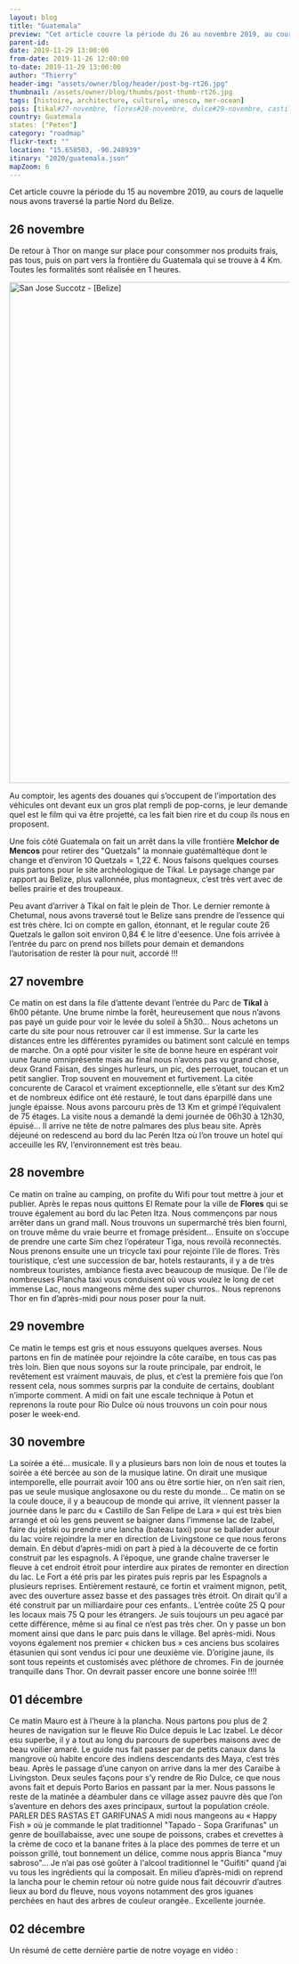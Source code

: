 ```yaml
---
layout: blog
title: "Guatemala"
preview: "Cet article couvre la période du 26 au novembre 2019, au cours de laquelle nous avons visité le Guatemala…"
parent-id:
date: 2019-11-29 13:00:00
from-date: 2019-11-26 12:00:00
to-date: 2019-11-29 13:00:00
author: "Thierry"
header-img: "assets/owner/blog/header/post-bg-rt26.jpg"
thumbnail: /assets/owner/blog/thumbs/post-thumb-rt26.jpg
tags: [histoire, architecture, culturel, unesco, mer-ocean]
pois: [tikal#27-novembre, flores#28-novembre, dulce#29-novembre, castillo#30-novembre, livingston#01-décembre, livingstone#03-décembre]
country: Guatemala
states: ["Peten"]
category: "roadmap"
flickr-text: ""
location: "15.658503, -90.248939"
itinary: "2020/guatemala.json"
mapZoom: 6
---
```


Cet article couvre la période du 15 au novembre 2019, au cours de laquelle nous avons traversé la partie Nord du Belize.

## 26 novembre

De retour à Thor on mange sur place pour consommer nos produits frais, pas tous, puis on part vers la frontière du Guatemala qui se trouve à 4 Km. Toutes les formalités sont réalisée en 1 heures.

<a data-flickr-embed="true" data-footer="true" href="https://www.flickr.com/photos/2ozr/49134286918/in/datetaken/" title="San Jose Succotz - [Belize]"><img src="https://live.staticflickr.com/65535/49134286918_02de0790f2_h.jpg" width="1600" height="900" alt="San Jose Succotz - [Belize]"></a><script async src="//embedr.flickr.com/assets/client-code.js" charset="utf-8"></script>

Au comptoir, les agents des douanes qui s’occupent de l’importation des véhicules ont devant eux un gros plat rempli de pop-corns, je leur demande quel est le film qui va être projetté, ca les fait bien rire et du coup ils nous en proposent.

Une fois côté Guatemala on fait un arrêt dans la ville frontière **Melchor de Mencos** pour retirer des "Quetzals" la monnaie guatémaltèque dont le change et d’environ 10 Quetzals = 1,22 €. Nous faisons quelques courses puis partons pour le site archéologique de Tikal. Le paysage change par rapport au Belize, plus vallonnée, plus montagneux, c’est très vert avec de belles prairie et des troupeaux.

Peu avant d’arriver à Tikal on fait le plein de Thor. Le dernier remonte à Chetumal, nous avons traversé tout le Belize sans prendre de l’essence qui est très chère. Ici on compte en gallon, étonnant, et le regular coute 26 Quetzals le gallon soit environ 0,84 € le litre d'eesence. Une fois arrivée à l’entrée du parc on prend nos billets pour demain et demandons l’autorisation de rester là pour nuit, accordé !!!

## 27 novembre

Ce matin on est dans la file d’attente devant l’entrée du Parc de **Tikal** à 6h00 pétante. Une brume nimbe la forêt, heureusement que nous n’avons pas payé un guide pour voir le levée du soleil à 5h30… Nous achetons un carte du site pour nous retrouver car il est immense. Sur la carte les distances entre les différentes pyramides ou batiment sont calculé en temps de marche. On a opté pour visiter le site de bonne heure en espérant voir uune faune omniprésente mais au final nous n’avons pas vu grand chose, deux Grand Faisan, des singes hurleurs, un pic, des perroquet, toucan et un petit sanglier. Trop souvent en mouvement et furtivement. La citée concurente de Caracol et vraiment exceptionnelle, elle s’étant sur des Km2 et de nombreux édifice ont été restauré, le tout dans éparpillé dans une jungle épaisse. Nous avons parcouru près de 13 Km et grimpé l’équivalent de 75 étages. La visite nous a demandé la demi journée de 06h30 à 12h30, épuisé… Il arrive ne tête de notre palmares des plus beau site. Après déjeuné on redescend au bord du lac Perén Itza où l’on trouve un hotel qui acceuille les RV, l’environnement est très beau.

## 28 novembre

Ce matin on traîne au camping, on profite du Wifi pour tout mettre à jour et publier. Après le repas nous quittons El Remate pour la ville de **Flores** qui se trouve également au bord du lac Peten Itza. Nous commençons par nous arrêter dans un grand mall. Nous trouvons un supermarché très bien fourni, on trouve même du vraie beurre et fromage président… Ensuite on s’occupe de prendre une carte Sim chez l’opérateur Tiga, nous revoilà reconnectés. Nous prenons ensuite une un tricycle taxi pour rejointe l’ile de flores. Très touristique, c’est une succession de bar, hotels restaurants, il y a de très nombreux touristes, ambiance fiesta avec beaucoup de musique. De l’ile de nombreuses Plancha taxi vous conduisent où vous voulez le long de cet immense Lac, nous mangeons même des super churros.. Nous reprenons Thor en fin d’après-midi pour nous poser pour la nuit.

## 29 novembre

Ce matin le temps est gris et nous essuyons quelques averses. Nous partons en fin de matinée pour rejoindre la côte caraïbe, en tous cas pas très loin. Bien que nous soyons sur la route principale, par endroit, le revêtement est vraiment mauvais, de plus, et c’est la première fois que l’on ressent cela, nous sommes surpris par la conduite de certains, doublant n’importe comment. A midi on fait une escale technique à Potun et reprenons la route pour Rio Dulce où nous trouvons un coin pour nous poser le week-end.

## 30 novembre

La soirée a été… musicale. Il y a plusieurs bars non loin de nous et toutes la soirée a été bercée au son de la musique latine. On dirait une musique intemporelle, elle pourrait avoir 100 ans ou être sortie hier, on n’en sait rien, pas ue seule musique anglosaxone ou du reste du monde…
Ce matin on se la coule douce, il y a beaucoup de monde qui arrive, ilt viennent passer la journée dans le parc du « Castillo de San Felipe de Lara » qui est très bien arrangé et où les gens peuvent se baigner dans l’immense lac de Izabel, faire du jetski ou prendre une lancha (bateau taxi) pour se ballader autour du lac voire rejoindre la mer en direction de Livingstone ce que nous ferons demain.
En début d’après-midi on part à pied à la découverte de ce fortin construit par les espagnols. A l’époque, une grande chaîne traverser le fleuve à cet endroit étroit pour interdire aux pirates de remonter en direction du lac. Le Fort a été pris par les pirates puis repris par les Espagnols a plusieurs reprises. Entièrement restauré, ce fortin et vraiment mignon, petit, avec des ouverture assez basse et des passages très étroit. On dirait qu’il a été construit par un milliardaire pour ces enfants.. L’entrée coûte 25 Q pour les locaux mais 75 Q pour les étrangers. Je suis toujours un peu agacé par cette différence, même si au final ce n’est pas très cher. On y passe un bon moment ainsi que dans le parc puis dans le village. Bel après-midi. Nous voyons également nos premier « chicken bus » ces anciens bus scolaires étasunien qui sont vendus ici pour une deuxième vie. D’origine jaune, ils sont tous repeints et customisés avec pléthore de chromes. Fin de journée tranquille dans Thor. On devrait passer encore une bonne soirée !!!!

## 01 décembre

Ce matin Mauro est à l’heure à la plancha. Nous partons pou plus de 2 heures de navigation sur le fleuve Rio Dulce depuis le Lac Izabel. Le décor esu superbe, il y a tout au long du parcours de superbes maisons avec de beau voilier amaré. Le guide nus fait passer par de petits canaux dans la mangrove où habite encore des indiens descendants des Maya, c’est très beau. Après le passage d’une canyon on arrive dans la mer des Caraïbe à Livingston. Deux seules façons pour s’y rendre de Rio Dulce, ce que nous avons fait et depuis Porto Barios en passant par la mer.
Nous passons le reste de la matinée a déambuler dans ce village assez pauvre dès que l’on s’aventure en dehors des axes principaux, surtout la population créole. PARLER DES RASTAS ET GARIFUNAS
A midi nous mangeons au « Happy Fish » où je commande le plat traditionnel "Tapado - Sopa Grarifunas" un genre de bouillabaisse, avec une soupe de poissons, crabes et crevettes à la crème de coco et la banane frites à la place des pommes de terre et un poisson grillé, tout bonnement un délice, comme nous appris Bianca "muy sabroso"… Je n’ai pas osé goûter à l'alcool traditionnel le "Guifiti" quand j’ai vu tous les ingrédients qui la composait.
En milieu d’après-midi on reprend la lancha pour le chemin retour où notre guide nous fait découvrir d’autres lieux au bord du fleuve, nous voyons notamment des gros iguanes perchées en haut des arbres de couleur orangée..
Excellente journée.

## 02 décembre

Un résumé de cette dernière partie de notre voyage en vidéo :
